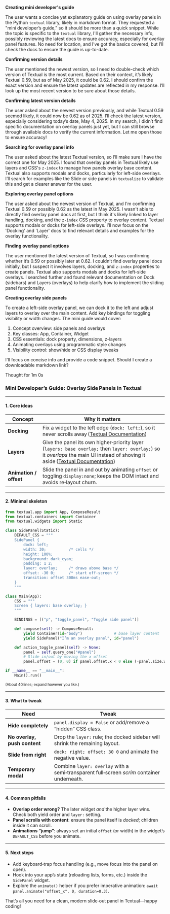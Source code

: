 **Creating mini developer's guide**

The user wants a concise yet explanatory guide on using overlay panels in the Python `textual` library, likely in markdown format. They requested a "mini developer’s guide," so it should be more than a quick snippet. While the topic is specific to the `textual` library, I'll gather the necessary info, possibly reviewing the latest docs to ensure accuracy, especially for overlay panel features. No need for location, and I’ve got the basics covered, but I’ll check the docs to ensure the guide is up-to-date.

**Confirming version details**

The user mentioned the newest version, so I need to double-check which version of Textual is the most current. Based on their context, it’s likely Textual 0.59, but as of May 2025, it could be 0.62. I should confirm the exact version and ensure the latest updates are reflected in my response. I’ll look up the most recent version to be sure about those details.


**Confirming latest version details**

The user asked about the newest version previously, and while Textual 0.59 seemed likely, it could now be 0.62 as of 2025. I’ll check the latest version, especially considering today’s date, May 4, 2025. In my search, I didn’t find specific documentation on overlay panels just yet, but I can still browse through available docs to verify the current information. Let me open those to ensure accuracy!


**Searching for overlay panel info**

The user asked about the latest Textual version, so I’ll make sure I have the correct one for May 2025. I found that overlay panels in Textual likely use layers and CSS's `z-index` to manage how panels overlay base content. Textual also supports modals and docks, particularly for left-side overlays. I’ll search for examples like the Slide or side panels in `textualize` to validate this and get a clearer answer for the user.


**Exploring overlay panel options**

The user asked about the newest version of Textual, and I'm confirming Textual 0.59 or possibly 0.62 as the latest in May 2025. I wasn't able to directly find overlay panel docs at first, but I think it's likely linked to layer handling, docking, and the `z-index` CSS property to overlay content. Textual supports modals or docks for left-side overlays. I’ll now focus on the 'Docking' and 'Layer' docs to find relevant details and examples for the overlay functionality.


**Finding overlay panel options**

The user mentioned the latest version of Textual, so I was confirming whether it’s 0.59 or possibly later at 0.62. I couldn’t find overlay panel docs initially, but I suspect it involves layers, docking, and `z-index` properties to create panels. Textual also supports modals and docks for left-side overlays. I searched further and found relevant documentation on Dock (sidebars) and Layers (overlays) to help clarify how to implement the sliding panel functionality.

**Creating overlay side panels**

To create a left-side overlay panel, we can dock it to the left and adjust layers to overlay over the main content. Add key bindings for toggling visibility or width changes. The mini guide would cover:

1. Concept overview: side panels and overlays
2. Key classes: App, Container, Widget
3. CSS essentials: dock property, dimensions, z-layers
4. Animating overlays using programmatic style changes
5. Visibility control: show/hide or CSS display tweaks

I'll focus on concise info and provide a code snippet. Should I create a downloadable markdown link?


Thought for 1m 0s


### Mini Developer’s Guide: Overlay Side Panels in **Textual**

---

#### 1.  Core ideas

| Concept                | Why it matters                                                                                                                                                                      |
| ---------------------- | ----------------------------------------------------------------------------------------------------------------------------------------------------------------------------------- |
| **Docking**            | Fix a widget to the left edge (`dock: left;`), so it never scrolls away ([Textual Documentation][1])                                                                                |
| **Layers**             | Give the panel its own higher‑priority layer (`layers: base overlay;` then `layer: overlay;`) so it *overlaps* the main UI instead of shoving it aside ([Textual Documentation][2]) |
| **Animation / offset** | Slide the panel in and out by animating `offset` or toggling `display:none`; keeps the DOM intact and avoids re‑layout churn.                                                       |

---

#### 2.  Minimal skeleton

```python
from textual.app import App, ComposeResult
from textual.containers import Container
from textual.widgets import Static

class SidePanel(Static):
    DEFAULT_CSS = """
    SidePanel {
        dock: left;
        width: 30;          /* cells */
        height: 100%;
        background: dark_cyan;
        padding: 1 2;
        layer: overlay;     /* draws above base */
        offset: -30 0;      /* start off‑screen */
        transition: offset 300ms ease-out;
    }
    """

class Main(App):
    CSS = """
    Screen { layers: base overlay; }
    """

    BINDINGS = [("p", "toggle_panel", "Toggle side panel")]

    def compose(self) -> ComposeResult:
        yield Container(id="body")              # base layer content
        yield SidePanel("I’m an overlay panel", id="panel")

    def action_toggle_panel(self) -> None:
        panel = self.query_one("#panel")
        # Slide in/out by moving the x offset
        panel.offset = (0, 0) if panel.offset.x < 0 else (-panel.size.width, 0)

if __name__ == "__main__":
    Main().run()
```

<small>(About 40 lines; expand however you like.)</small>

---

#### 3.  What to tweak

| Need                         | Tweak                                                                                      |
| ---------------------------- | ------------------------------------------------------------------------------------------ |
| **Hide completely**          | `panel.display = False` or add/remove a “hidden” CSS class.                                |
| **No overlay, push content** | Drop the `layer:` rule; the docked sidebar will shrink the remaining layout.               |
| **Slide from right**         | `dock: right; offset: 30 0` and animate the negative value.                                |
| **Temporary modal**          | Combine `layer: overlay` with a semi‑transparent full‑screen *scrim* container underneath. |

---

#### 4.  Common pitfalls

* **Overlap order wrong?** The later widget *and* the higher layer wins. Check both yield order and `layer:` setting.
* **Panel scrolls with content**: ensure the panel itself is *docked*; children inside it can scroll.
* **Animations “jump”**: always set an initial `offset` (or width) in the widget’s `DEFAULT_CSS` before you animate.

---

#### 5.  Next steps

* Add keyboard‑trap focus handling (e.g., move focus into the panel on open).
* Hook into your app’s state (reloading lists, forms, etc.) inside the `SidePanel` widget.
* Explore the `animate()` helper if you prefer imperative animation: `await panel.animate("offset_x", 0, duration=0.3)`.

That’s all you need for a clean, modern slide‑out panel in Textual—happy coding!

[1]: https://textual.textualize.io/styles/dock/ "Dock - Textual"
[2]: https://textual.textualize.io/guide/layout/ "Layout - Textual"
